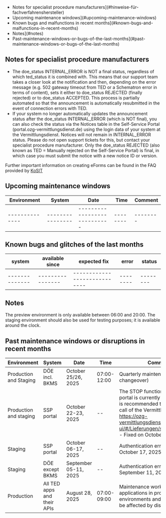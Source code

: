 - Notes for specialist procedure manufacturers](#hinweise-für-fachverfahrenshersteller)
- Upcoming maintenance windows](#upcoming-maintenance-windows)
- Known bugs and malfunctions in recent months](#known-bugs-and-malfunctions-in-recent-months)
- Notes](#notes)
- Past-maintenance-windows-or-bugs-of-the-last-months](#past-maintenance-windows-or-bugs-of-the-last-months)

## Notes for specialist procedure manufacturers
- The doe_status INTERNAL_ERROR is NOT a final status, regardless of which ted_status it is combined with. This means that our support team takes a closer look at the notification and then, depending on the error message (e.g. 502 gateway timeout from TED or a Schematron error in terms of content), sets it either to doe_status REJECTED (finally rejected) or to doe_status ACCEPTED. This process is partially automated so that the announcement is automatically resubmitted in the event of connection errors with TED.
- If your system no longer automatically updates the announcement status after the doe_status INTERNAL_ERROR (which is NOT final), you can also check the status via the Notices table in the Self-Service Portal (portal.ozg-vermittlungsdienst.de) using the login data of your system at the Vermittlungsdienst. Notices will not remain in INTERNAL_ERROR status. Please do not open support tickets for this, but contact your specialist procedure manufacturer. Only the doe_status REJECTED (also known as TED = Manually rejected on the Self-Service Portal) is final, in which case you must submit the notice with a new notice ID or version.

Further important information on creating eForms can be found in the FAQ provided by [KoSIT](https://xeinkauf.de/eforms-de/faq/)

## Upcoming maintenance windows

| Environment | System | Date | Time | Comment |
|-------------|----------------------------------|------------|-------------------|---------------------|
|--------------|----------------|----------------------------|--------|--------|

## Known bugs and glitches of the last months

| system | available since | expected fix | error | status |
|--------------|----------------|----------------------------|--------|--------|
|--------------|----------------|----------------------------|--------|--------|

## Notes

The preview environment is only available between 06:00 and 20:00. The staging environment should also be used for testing purposes; it is available around the clock.

## Past maintenance windows or disruptions in recent months

| Environment | System | Date | Time | Comment |
|--------------------------|---------------------|------------|-------------------|---------------------|
| Production and Staging | DÖE incl. BKMS | October 25/26, 2025 | 07:00-12:00 | Quarterly maintenance (incl. time changeover) |
| Production and staging | SSP portal | October 22-23, 2025 | -- |The STOP function via the SSP portal is currently not functional. It is recommended to use the direct call of the Vermittlungsdienst https://ozg-vermittlungsdienst.de/q/swagger-ui/#/Lieferungen/stopPublication - Fixed on October 23, 2025 |
| Staging | SSP portal | October 06-17, 2025| -- | Authentication error - Fixed on October 17, 2025 |
| Staging | DÖE except BKMS | September 05-11, 2025 | -- | Authentication error - Fixed on September 11, 2025 |
| Production | All TED apps and their APIs | August 28, 2025 | 07:00-09:00 | Maintenance work: All TED applications in production environments and their APIs may be affected by disruptions |
